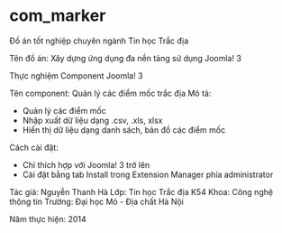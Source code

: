 # com_marker
Đồ án tốt nghiệp chuyên ngành Tin học Trắc địa

Tên đồ án: Xây dựng ứng dụng đa nền tảng sử dụng Joomla! 3

Thực nghiệm Component Joomla! 3

Tên component: Quản lý các điểm mốc trắc địa
Mô tả: 
- Quản lý các điểm mốc
- Nhập xuất dữ liệu dạng .csv, .xls, xlsx
- Hiển thị dữ liệu dạng danh sách, bản đồ các điểm mốc

Cách cài đặt:
- Chỉ thích hợp với Joomla! 3 trở lên
- Cài đặt bằng tab Install trong Extension Manager phía administrator

Tác giả: 
Nguyễn Thanh Hà
Lớp: Tin học Trắc địa K54
Khoa: Công nghệ thông tin
Trường: Đại học Mỏ - Địa chất Hà Nội

Năm thực hiện: 2014
